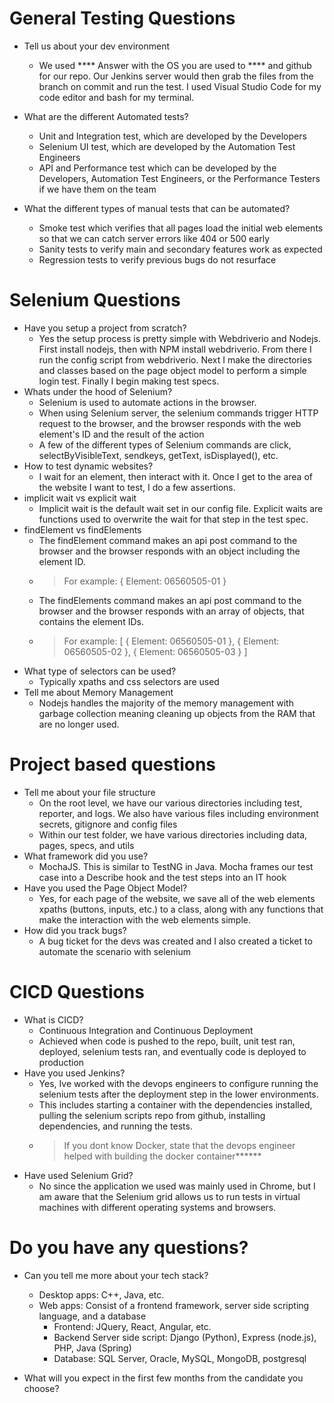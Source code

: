 
# General Testing Questions

- Tell us about your dev environment
    - We used **** Answer with the OS you are used to **** and github for our repo. Our Jenkins server would then grab the files from the branch on commit and run the test. I used Visual Studio Code for my code editor and bash for my terminal. 

- What are the different Automated tests?
    - Unit and Integration test, which are developed by the Developers
    - Selenium UI test, which are developed by the Automation Test Engineers
    - API and Performance test which can be developed by the Developers, Automation Test Engineers, or the Performance Testers if we have them on the team

- What the different types of manual tests that can be automated?
	- Smoke test which verifies that all pages load the initial web elements so that we can catch server errors like 404 or 500 early
	- Sanity tests to verify main and secondary features work as expected
	- Regression tests to verify previous bugs do not resurface

# Selenium Questions
- Have you setup a project from scratch?
	- Yes the setup process is pretty simple with Webdriverio and Nodejs. First install nodejs, then with NPM install webdriverio. From there I run the config script from webdriverio. Next I make the directories and classes based on the page object model to perform a simple login test. Finally I begin making test specs. 
- Whats under the hood of Selenium?
	- Selenium is used to automate actions in the browser. 
	- When using Selenium server, the selenium commands trigger HTTP request to the browser, and the browser responds with the web element's ID and the result of the action
	- A few of the different types of Selenium commands are click, selectByVisibleText, sendkeys, getText, isDisplayed(), etc.
- How to test dynamic websites?
	- I wait for an element, then interact with it. Once I get to the area of the website I want to test, I do a few assertions. 
- implicit wait vs explicit wait
	- Implicit wait is the default wait set in our config file. Explicit waits are functions used to overwrite the wait for that step in the test spec. 
- findElement vs findElements
	- The findElement command makes an api post command to the browser and the browser responds with an object including the element ID. 
    - > For example: { Element: 06560505-01 }
	- The findElements command makes an api post command to the browser and the browser responds with an array of objects, that contains the element IDs. 
    - > For example: [ { Element: 06560505-01 }, { Element: 06560505-02 }, { Element: 06560505-03 } ]
- What type of selectors can be used?
	- Typically xpaths and css selectors are used
- Tell me about Memory Management
	- Nodejs handles the majority of the memory management with garbage collection meaning cleaning up objects from the RAM that are no longer used. 


# Project based questions
- Tell me about your file structure
	- On the root level, we have our various directories including test, reporter, and logs. We also have various files including environment secrets, gitignore and config files
	- Within our test folder, we have various directories including data, pages, specs, and utils
- What framework did you use?
	- MochaJS. This is similar to TestNG in Java. Mocha frames our test case into a Describe hook and the test steps into an IT hook
- Have you used the Page Object Model?
	- Yes, for each page of the website, we save all of the web elements xpaths (buttons, inputs, etc.) to a class, along with any functions that make the interaction with the web elements simple. 
- How did you track bugs?
	- A bug ticket for the devs was created and I also created a ticket to automate the scenario with selenium 


# CICD Questions
- What is CICD? 
	- Continuous Integration and Continuous Deployment
	- Achieved when code is pushed to the repo, built, unit test ran, deployed, selenium tests ran, and eventually code is deployed to production 
- Have you used Jenkins? 
	- Yes, Ive worked with the devops engineers to configure running the selenium tests after the deployment step in the lower environments. 
	- This includes starting a container with the dependencies installed, pulling the selenium scripts repo from github, installing dependencies, and running the tests. 
	- > If you dont know Docker, state that the devops engineer helped with building the docker container******
- Have used Selenium Grid?
	- No since the application we used was mainly used in Chrome, but I am aware that the Selenium grid allows us to run tests in virtual machines with different operating systems and browsers. 


# Do you have any questions?

- Can you tell me more about your tech stack?
	- Desktop apps: C++, Java, etc.
	- Web apps: Consist of a frontend framework, server side scripting language, and a database
		- Frontend: JQuery, React, Angular, etc.
		- Backend Server side script: Django (Python), Express (node.js), PHP, Java (Spring)
		- Database: SQL Server, Oracle, MySQL, MongoDB, postgresql

- What will you expect in the first few months from the candidate you choose?